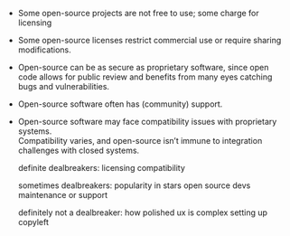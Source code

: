 - Some open-source projects are not free to use; some charge for licensing
    
- Some open-source licenses restrict commercial use or require sharing modifications.
    
- Open-source can be as secure as proprietary software, since open code allows for public review and benefits from many eyes catching bugs and vulnerabilities.
    
- Open-source software often has (community) support.
    
- Open-source software may face compatibility issues with proprietary systems.  
    Compatibility varies, and open-source isn’t immune to integration challenges with closed systems.

	definite dealbreakers:
	licensing
	compatibility

	sometimes dealbreakers:
	popularity in stars
	open source devs maintenance or support

	definitely not a dealbreaker:
	how polished ux is
	complex setting up
copyleft